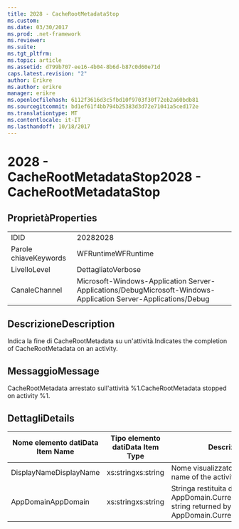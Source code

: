 ```yaml
---
title: 2028 - CacheRootMetadataStop
ms.custom: 
ms.date: 03/30/2017
ms.prod: .net-framework
ms.reviewer: 
ms.suite: 
ms.tgt_pltfrm: 
ms.topic: article
ms.assetid: d799b707-ee16-4b04-8b6d-b87c0d60e71d
caps.latest.revision: "2"
author: Erikre
ms.author: erikre
manager: erikre
ms.openlocfilehash: 6112f3616d3c5fbd10f9703f30f72eb2a60bdb81
ms.sourcegitcommit: bd1ef61f4bb794b25383d3d72e71041a5ced172e
ms.translationtype: MT
ms.contentlocale: it-IT
ms.lasthandoff: 10/18/2017
---
```

# <a name="2028---cacherootmetadatastop"></a><span data-ttu-id="48a3b-102">2028 - CacheRootMetadataStop</span><span class="sxs-lookup"><span data-stu-id="48a3b-102">2028 - CacheRootMetadataStop</span></span>
## <a name="properties"></a><span data-ttu-id="48a3b-103">Proprietà</span><span class="sxs-lookup"><span data-stu-id="48a3b-103">Properties</span></span>  
  
|||  
|-|-|  
|<span data-ttu-id="48a3b-104">ID</span><span class="sxs-lookup"><span data-stu-id="48a3b-104">ID</span></span>|<span data-ttu-id="48a3b-105">2028</span><span class="sxs-lookup"><span data-stu-id="48a3b-105">2028</span></span>|  
|<span data-ttu-id="48a3b-106">Parole chiave</span><span class="sxs-lookup"><span data-stu-id="48a3b-106">Keywords</span></span>|<span data-ttu-id="48a3b-107">WFRuntime</span><span class="sxs-lookup"><span data-stu-id="48a3b-107">WFRuntime</span></span>|  
|<span data-ttu-id="48a3b-108">Livello</span><span class="sxs-lookup"><span data-stu-id="48a3b-108">Level</span></span>|<span data-ttu-id="48a3b-109">Dettagliato</span><span class="sxs-lookup"><span data-stu-id="48a3b-109">Verbose</span></span>|  
|<span data-ttu-id="48a3b-110">Canale</span><span class="sxs-lookup"><span data-stu-id="48a3b-110">Channel</span></span>|<span data-ttu-id="48a3b-111">Microsoft-Windows-Application Server-Applications/Debug</span><span class="sxs-lookup"><span data-stu-id="48a3b-111">Microsoft-Windows-Application Server-Applications/Debug</span></span>|  
  
## <a name="description"></a><span data-ttu-id="48a3b-112">Descrizione</span><span class="sxs-lookup"><span data-stu-id="48a3b-112">Description</span></span>  
 <span data-ttu-id="48a3b-113">Indica la fine di CacheRootMetadata su un'attività.</span><span class="sxs-lookup"><span data-stu-id="48a3b-113">Indicates the completion of CacheRootMetadata on an activity.</span></span>  
  
## <a name="message"></a><span data-ttu-id="48a3b-114">Messaggio</span><span class="sxs-lookup"><span data-stu-id="48a3b-114">Message</span></span>  
 <span data-ttu-id="48a3b-115">CacheRootMetadata arrestato sull'attività %1.</span><span class="sxs-lookup"><span data-stu-id="48a3b-115">CacheRootMetadata stopped on activity %1.</span></span>  
  
## <a name="details"></a><span data-ttu-id="48a3b-116">Dettagli</span><span class="sxs-lookup"><span data-stu-id="48a3b-116">Details</span></span>  
  
|<span data-ttu-id="48a3b-117">Nome elemento dati</span><span class="sxs-lookup"><span data-stu-id="48a3b-117">Data Item Name</span></span>|<span data-ttu-id="48a3b-118">Tipo elemento dati</span><span class="sxs-lookup"><span data-stu-id="48a3b-118">Data Item Type</span></span>|<span data-ttu-id="48a3b-119">Descrizione</span><span class="sxs-lookup"><span data-stu-id="48a3b-119">Description</span></span>|  
|--------------------|--------------------|-----------------|  
|<span data-ttu-id="48a3b-120">DisplayName</span><span class="sxs-lookup"><span data-stu-id="48a3b-120">DisplayName</span></span>|<span data-ttu-id="48a3b-121">xs:string</span><span class="sxs-lookup"><span data-stu-id="48a3b-121">xs:string</span></span>|<span data-ttu-id="48a3b-122">Nome visualizzato dell'attività.</span><span class="sxs-lookup"><span data-stu-id="48a3b-122">The display name of the activity.</span></span>|  
|<span data-ttu-id="48a3b-123">AppDomain</span><span class="sxs-lookup"><span data-stu-id="48a3b-123">AppDomain</span></span>|<span data-ttu-id="48a3b-124">xs:string</span><span class="sxs-lookup"><span data-stu-id="48a3b-124">xs:string</span></span>|<span data-ttu-id="48a3b-125">Stringa restituita da AppDomain.CurrentDomain.FriendlyName.</span><span class="sxs-lookup"><span data-stu-id="48a3b-125">The string returned by AppDomain.CurrentDomain.FriendlyName.</span></span>|
